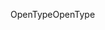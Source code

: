 <span data-ttu-id="ee438-101">OpenType</span><span class="sxs-lookup"><span data-stu-id="ee438-101">OpenType</span></span>